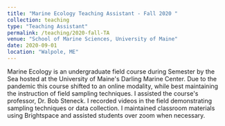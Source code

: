 ```yaml
---
title: "Marine Ecology Teaching Assistant - Fall 2020 "
collection: teaching
type: "Teaching Assistant"
permalink: /teaching/2020-fall-TA
venue: "School of Marine Sciences, University of Maine"
date: 2020-09-01
location: "Walpole, ME"
---
```


Marine Ecology is an undergraduate field course during Semester by the Sea hosted at the University of Maine's Darling Marine Center. Due to the pandemic this course shifted to an online modality, while best maintaining the instruction of field sampling techniques. I assisted the course's professor, Dr. Bob Steneck. I recorded videos in the field demonstrating sampling techniques or data collection. I maintained classroom materials using Brightspace and assisted students over zoom when necessary. 

